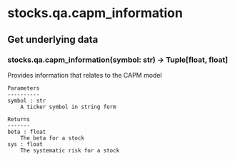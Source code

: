 # stocks.qa.capm_information

## Get underlying data 
### stocks.qa.capm_information(symbol: str) -> Tuple[float, float]

Provides information that relates to the CAPM model

    Parameters
    ----------
    symbol : str
        A ticker symbol in string form

    Returns
    -------
    beta : float
        The beta for a stock
    sys : float
        The systematic risk for a stock
